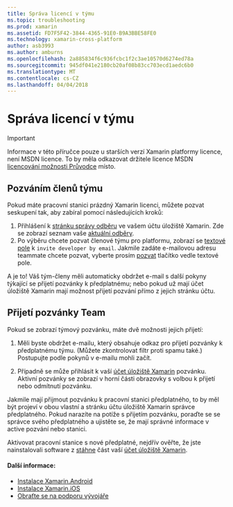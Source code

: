 ```yaml
---
title: Správa licencí v týmu
ms.topic: troubleshooting
ms.prod: xamarin
ms.assetid: FD7F5F42-3844-4365-91E0-B9A3BBE58FE0
ms.technology: xamarin-cross-platform
author: asb3993
ms.author: amburns
ms.openlocfilehash: 2a885834f6c936fcbc1f2c3ae10570d6274ed78a
ms.sourcegitcommit: 945df041e2180cb20af08b83cc703ecd1aedc6b0
ms.translationtype: MT
ms.contentlocale: cs-CZ
ms.lasthandoff: 04/04/2018
---
```

# <a name="team-license-management"></a>Správa licencí v týmu

> [!IMPORTANT]
> Informace v této příručce pouze u starších verzí Xamarin platformy licence, není MSDN licence. To by měla odkazovat držitele licence MSDN [licencování možnosti Průvodce](~/cross-platform/get-started/requirements.md) místo.


## <a name="inviting-team-members"></a>Pozváním členů týmu
Pokud máte pracovní stanici prázdný Xamarin licenci, můžete pozvat seskupení tak, aby zabíral pomocí následujících kroků:

1.  Přihlášení k [stránku správy odběru](https://store.xamarin.com/account/my/subscription) ve vašem účtu úložiště Xamarin. Zde se zobrazí seznam vaše [aktuální odběry](http://screencast.com/t/BdOamw5Z).
2.  Po výběru chcete pozvat členové týmu pro platformu, zobrazí se [textové pole](http://screencast.com/t/APdCrwaN) k `invite developer by email`. Jakmile zadáte e-mailovou adresu teammate chcete pozvat, vyberte prosím [pozvat](http://screencast.com/t/vjQAIBpT) tlačítko vedle textové pole.

A je to! Váš tým-členy měli automaticky obdržet e-mail s další pokyny týkající se přijetí pozvánky k předplatnému; nebo pokud už mají účet úložiště Xamarin mají možnost přijetí pozvání přímo z jejich stránku účtu.

## <a name="accepting-team-invitations"></a>Přijetí pozvánky Team
Pokud se zobrazí týmový pozvánku, máte dvě možnosti jejich přijetí:

1.  Měli byste obdržet e-mailu, který obsahuje odkaz pro přijetí pozvánky k předplatnému týmu. (Můžete zkontrolovat filtr proti spamu také.) Postupujte podle pokynů v e-mailu mohli začít. 

2.  Případně se může přihlásit k vaší [účet úložiště Xamarin](http://store.xamarin.com/account/my/subscription) pozvánku. Aktivní pozvánky se zobrazí v horní části obrazovky s volbou k přijetí nebo odmítnutí pozvánku.

Jakmile mají přijmout pozvánku k pracovní stanici předplatného, to by měl být projeví v obou vlastní a stránku účtu úložiště Xamarin správce předplatného. Pokud narazíte na potíže s přijetím pozvánku, poraďte se se správce svého předplatného a ujistěte se, že mají správné informace v active pozvání nebo stanici.

Aktivovat pracovní stanice s nové předplatné, nejdřív ověřte, že jste nainstalovali software z [stáhne](https://store.xamarin.com/account/my/subscription/downloads) část vaší [účet úložiště Xamarin](http://store.xamarin.com/account/my/subscription).

#### <a name="additional-information"></a>Další informace:

-   [Instalace Xamarin.Android](~/android/get-started/installation/index.md)
-   [Instalace Xamarin.iOS](~/ios/get-started/installation/index.md)
-   [Obraťte se na podporu vývojáře](http://xamarin.com/support)
